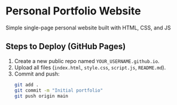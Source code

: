 # Personal Portfolio Website

Simple single-page personal website built with HTML, CSS, and JS 

## Steps to Deploy (GitHub Pages)

1. Create a new public repo named `YOUR_USERNAME.github.io`.
2. Upload all files (`index.html`, `style.css`, `script.js`, `README.md`).
3. Commit and push:
   ```bash
   git add .
   git commit -m "Initial portfolio"
   git push origin main

